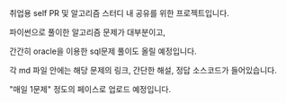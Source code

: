 취업용 self PR 및 알고리즘 스터디 내 공유를 위한 프로젝트입니다.

파이썬으로 풀이한 알고리즘 문제가 대부분이고, 

간간히 oracle을 이용한 sql문제 풀이도 올릴 예정입니다.  



각 md 파일 안에는 해당 문제의 링크, 간단한 해설, 정답 소스코드가 들어있습니다.

"매일 1문제" 정도의 페이스로 업로드 예정입니다.



